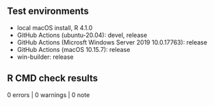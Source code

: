 ## Test environments

* local macOS install, R 4.1.0
* GitHub Actions (ubuntu-20.04): devel, release
* GitHub Actions (Microsft Windows Server 2019 10.0.17763): release
* GitHub Actions (macOS 10.15.7): release
* win-builder: release

## R CMD check results

0 errors | 0 warnings | 0 note
